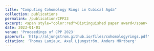 ```yaml
---
title: "Computing Cohomology Rings in Cubical Agda"
collection: publications
permalink: /publication/CPP23
excerpt: <span style="color:red">Distinguished paper award</span>
date: 2023-01-01
venue: 'Proceedings of CPP 2023'
paperurl: 'http://aljungstrom.github.io/files/cohomologyrings.pdf'
citation: 'Thomas Lamiaux, Axel Ljungström, Anders Mörtberg'
---
```

